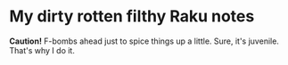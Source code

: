 # My dirty rotten filthy Raku notes

**Caution!** F-bombs ahead just to spice things up a little. Sure, it's juvenile. That's why I do it.
